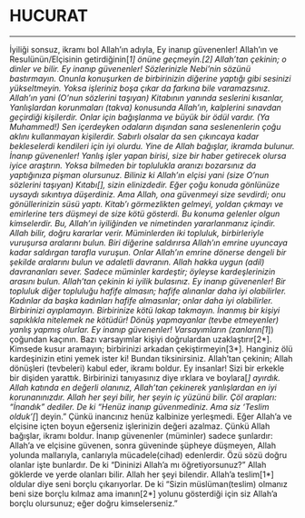 # HUCURAT
---
İyiliği sonsuz, ikramı bol Allah’ın adıyla,
Ey inanıp güvenenler! Allah’ın ve Resulünün/Elçisinin getirdiğinin[*1] önüne geçmeyin.[*2] Allah’tan çekinin; o dinler ve bilir.
Ey inanıp güvenenler! Sözlerinizle Nebi’nin sözünü bastırmayın. Onunla konuşurken de birbirinizin diğerine yaptığı gibi sesinizi yükseltmeyin. Yoksa işleriniz boşa çıkar da farkına bile varamazsınız.
Allah’ın yani (O’nun sözlerini taşıyan) Kitabının yanında seslerini kısanlar, Yanlışlardan korunmaları (takva) konusunda Allah’ın, kalplerini sınavdan geçirdiği kişilerdir. Onlar için bağışlanma ve büyük bir ödül vardır.
(Ya Muhammed!) Sen içerdeyken odaların dışından sana seslenenlerin çoğu aklını kullanmayan kişilerdir.
Sabırlı olsalar da sen çıkıncaya kadar bekleselerdi kendileri için iyi olurdu. Yine de Allah bağışlar, ikramda bulunur.
İnanıp güvenenler! Yanlış işler yapan birisi, size bir haber getirecek olursa iyice araştırın. Yoksa bilmeden bir toplulukla aranızı bozarsınız da yaptığınıza pişman olursunuz.
Biliniz ki Allah’ın elçisi yani (size O’nun sözlerini taşıyan) Kıtabı[*], sizin elinizdedir. Eğer çoğu konuda gönlünüze uysaydı sıkıntıya düşerdiniz. Ama Allah, ona güvenmeyi size sevdirdi; onu gönüllerinizin süsü yaptı. Kitab’ı görmezlikten gelmeyi, yoldan çıkmayı ve emirlerine ters düşmeyi de size kötü gösterdi. Bu konuma gelenler olgun kimselerdir.
Bu, Allah’ın iyiliğinden ve nimetinden yararlanmanız içindir. Allah bilir, doğru kararlar verir.
Müminlerden iki topluluk, birbirleriyle vuruşursa aralarını bulun. Biri diğerine saldırırsa Allah’ın emrine uyuncaya kadar saldırgan tarafla vuruşun. Onlar Allah’ın emrine dönerse dengeli bir şekilde aralarını bulun ve adaletli davranın. Allah hakka uygun (adil) davrananları sever.
Sadece müminler kardeştir; öyleyse kardeşlerinizin arasını bulun. Allah’tan çekinin ki iyilik bulasınız.
Ey inanıp güvenenler! Bir topluluk diğer topluluğu hafife almasın; hafife alınanlar daha iyi olabilirler. Kadınlar da başka kadınları hafife almasınlar; onlar daha iyi olabilirler. Birbirinizi ayıplamayın. Birbirinize kötü lakap takmayın. İnanmış bir kişiyi sapıklıkla nitelemek ne kötüdür! Dönüş yapmayanlar (tevbe etmeyenler) yanlış yapmış olurlar.
Ey inanıp güvenenler! Varsayımların (zanların[1*]) çoğundan kaçının. Bazı varsayımlar kişiyi doğrulardan uzaklaştırır[2*]. Kimsede kusur aramayın; birbirinizi arkadan çekiştirmeyin[3*]. Hanginiz ölü kardeşinizin etini yemek ister ki! Bundan tiksinirsiniz. Allah’tan çekinin; Allah dönüşleri (tevbeleri) kabul eder, ikramı boldur.
Ey insanlar! Sizi bir erkekle bir dişiden yarattık. Birbirinizi tanıyasınız diye ırklara ve boylara[*] ayırdık. Allah katında en değerli olanınız, Allah’tan çekinerek yanlışlardan en iyi korunanınızdır. Allah her şeyi bilir, her şeyin iç yüzünü bilir.
Çöl arapları: “İnandık” dediler. De ki “Henüz inanıp güvenmediniz. Ama siz ‘Teslim olduk’[*] deyin.” Çünkü inancınız henüz kalbinize yerleşmedi. Eğer Allah’a ve elçisine içten boyun eğerseniz işlerinizin değeri azalmaz. Çünkü Allah bağışlar, ikramı boldur.
İnanıp güvenenler (müminler) sadece şunlardır: Allah’a ve elçisine güvenen, sonra güveninde şüpheye düşmeyen, Allah yolunda mallarıyla, canlarıyla mücadele(cihad) edenlerdir. Özü sözü doğru olanlar işte bunlardır.
De ki “Dininizi Allah’a mı öğretiyorsunuz?” Allah göklerde ve yerde olanları bilir. Allah her şeyi bilendir.
Allah’a teslim[1*] oldular diye seni borçlu çıkarıyorlar. De ki “Sizin müslüman(teslim) olmanız beni size borçlu kılmaz ama imanın[2*] yolunu gösterdiği için siz Allah’a borçlu olursunuz; eğer doğru kimselerseniz.”